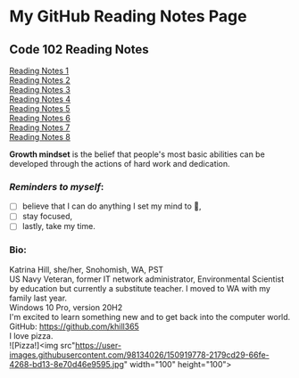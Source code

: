 # My GitHub Reading Notes Page

## Code 102 Reading Notes
[Reading Notes 1](https://katrina-l-hill.github.io/reading-notes-Read-01/) <br>
[Reading Notes 2](https://katrina-l-hill.github.io/reading-notes-Read-02/) <br>
[Reading Notes 3](https://katrina-l-hill.github.io/reading-notes-Read-03/) <br>
[Reading Notes 4](https://katrina-l-hill.github.io/reading-notes-Read-04/) <br>
[Reading Notes 5](https://katrina-l-hill.github.io/reading-notes-Read-05/) <br>
[Reading Notes 6](https://katrina-l-hill.github.io/reading-notes-Read-06/) <br>
[Reading Notes 7](https://katrina-l-hill.github.io/reading-notes-Read-07/) <br>
[Reading Notes 8](https://katrina-l-hill.github.io/reading-notes-Read-08/) <br>

**Growth mindset** is the belief that people's most basic abilities can be developed through the actions of hard work and dedication.

### *Reminders to myself*: <br>
- [ ]  believe that I can do anything I set my mind to 🙂,
- [ ]  stay focused,
- [ ]  lastly, take my time.

### Bio: <br>
Katrina Hill, she/her, Snohomish, WA, PST <br>
US Navy Veteran, former IT network administrator, Environmental Scientist by education but currently a substitute teacher. I moved to WA with my family last year. <br>
Windows 10 Pro, version 20H2 <br>
I'm excited to learn something new and to get back into the computer world. <br>
GitHub: https://github.com/khill365 <br>
I love pizza. <br>
![Pizza!]<img src"https://user-images.githubusercontent.com/98134026/150919778-2179cd29-66fe-4268-bd13-8e70d46e9595.jpg" width="100" height="100">
